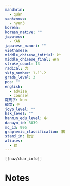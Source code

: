 ```yaml
---
mandarin:
  - quàn
cantonese:
  - hyun3
korean:
korean_native: ""
japanese:
  - KAN
japanese_nanori: ""
vietnamese:
middle_chinese_initial: kʰ
middle_chinese_final: ʉɐn
stroke_count: 13
radical: 力
skip_number: 1-11-2
grade_level: 3
pos: ""
english:
  - advise
  - counsel
羅馬字: kun
韓文: 쿤
joyo_level: ""
hsk_level: ""
hanmun_edu_level: 中
danayo_id: 3039
mc_id: 995
graphemic_classification: 鸛
stand_in: 勧告
aliases:
  - 勸
---
```

```meta-bind-embed
[[nav/char_info]]
```

# Notes
